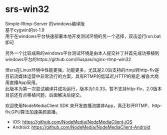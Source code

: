 # srs-win32
Simple-Rtmp-Server 的windows编译版  
基于cygwin的st-1.9  
用于在windows平台快速部署本地开发测试环境的另一个选择，双击运行run.bat即可  

另外一个比较成熟的windows平台测试环境是由本人提交补丁并首先成功移植到windows平台的https://github.com/illuspas/nginx-rtmp-win32  

但srs在Linux环境中性能更强，功能更多，尤其是2.0后支持的rtmp转http-flv是目前流媒体运营中非常流行的方案，具有RTMP的低延迟,HTTP的稳定.被各大商用直播App采用。  
此版本为第一次尝试编译并成功运行，版本为1.0.33，暂不支持http-flv，2.0版本目前还有点移植问题，后面解决后提交。

欢迎使用NodeMediaClient SDK 来开发直播流媒体App，真正秒开RTMP、http-flv,GPU算法加速美颜直播。  
 * iOS: https://github.com/NodeMedia/NodeMediaClient-iOS
 * Android: https://github.com/NodeMedia/NodeMediaClient-Android  
 


